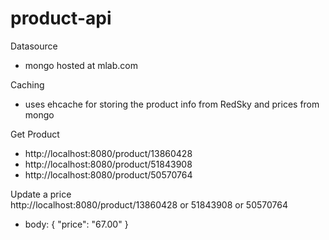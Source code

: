 # product-api

Datasource <br>
* mongo hosted at mlab.com

Caching
* uses ehcache for storing the product info from RedSky and prices from mongo

Get Product
* http://localhost:8080/product/13860428
* http://localhost:8080/product/51843908
* http://localhost:8080/product/50570764


Update a price <br>
http://localhost:8080/product/13860428 or 51843908 or 50570764<br>
* body: { "price": "67.00" }
